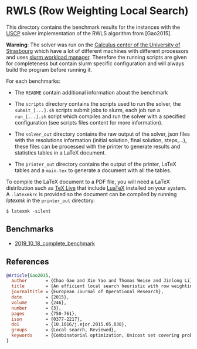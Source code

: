 # RWLS (Row Weighting Local Search)

This directory contains the benchmark results for the instances with the [USCP](https://github.com/pinam45/USCP) solver implementation of the RWLS algorithm from [Gao2015].

**Warning**: The solver was run on the [Calculus center of the University of Strasbourg](https://services-numeriques.unistra.fr/les-services-aux-usagers/hpc.html) which have a lot of different machines with different processors and uses [slurm workload manager](https://slurm.schedmd.com/). Therefore the running scripts are given for completeness but contain slurm specific configuration and will always build the program before running it.

For each benchmarks:

 - The ``README`` contain additional information about the benchmark

 - The ``scripts`` directory contains the scripts used to run the solver, the ``submit_[...].sh`` scripts submit jobs to slurm, each job run a ``run_[...].sh`` script which compiles and run the solver with a specified configuration (see scripts files content for more information).

 - The ``solver_out`` directory contains the raw output of the solver, json files with the resolutions information (initial solution, final solution, steps,...), these files can be processed with the printer to generate results and statistics tables in a LaTeX document.

 - The ``printer_out`` directory contains the output of the printer, LaTeX tables and a ``main.tex`` to generate a document with all the tables.

To compile the LaTeX document to a PDF file, you will need a LaTeX distribution such as [TeX Live](http://tug.org/texlive) that include [LuaTeX](http://www.luatex.org/) installed on your system. A ``.latexmkrc`` is provided so the document can be compiled by running *latexmk* in the ``printer_out`` directory:
```
$ latexmk -silent
```

## Benchmarks

 - [2019_10_18_complete_benchmark](./2019_10_18_complete_benchmark)

## References

```BibTeX
@Article{Gao2015,
  author       = {Chao Gao and Xin Yao and Thomas Weise and Jinlong Li},
  title        = {An efficient local search heuristic with row weighting for the unicost set covering problem},
  journaltitle = {European Journal of Operational Research},
  date         = {2015},
  volume       = {246},
  number       = {3},
  pages        = {750-761},
  issn         = {0377-2217},
  doi          = {10.1016/j.ejor.2015.05.038},
  groups       = {Local search, Reviewed},
  keywords     = {Combinatorial optimization, Unicost set covering problem, Row weighting local search},
}
```
